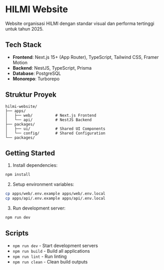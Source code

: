 # HILMI Website

Website organisasi HILMI dengan standar visual dan performa tertinggi untuk tahun 2025.

## Tech Stack

- **Frontend**: Next.js 15+ (App Router), TypeScript, Tailwind CSS, Framer Motion
- **Backend**: NestJS, TypeScript, Prisma
- **Database**: PostgreSQL
- **Monorepo**: Turborepo

## Struktur Proyek

```
hilmi-website/
├── apps/
│   ├── web/          # Next.js Frontend
│   └── api/          # NestJS Backend
├── packages/
│   ├── ui/           # Shared UI Components
│   └── config/       # Shared Configuration
└── packages/
```

## Getting Started

1. Install dependencies:
```bash
npm install
```

2. Setup environment variables:
```bash
cp apps/web/.env.example apps/web/.env.local
cp apps/api/.env.example apps/api/.env.local
```

3. Run development server:
```bash
npm run dev
```

## Scripts

- `npm run dev` - Start development servers
- `npm run build` - Build all applications
- `npm run lint` - Run linting
- `npm run clean` - Clean build outputs 
